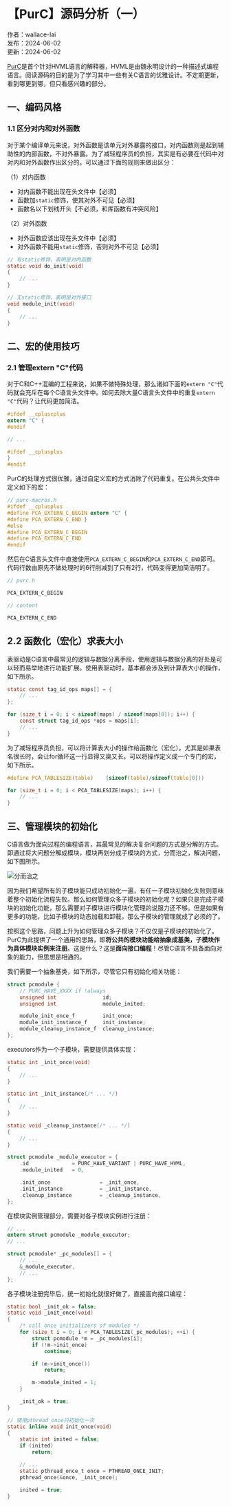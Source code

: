 # 【PurC】源码分析（一）

作者：wallace-lai <br/>
发布：2024-06-02 <br/>
更新：2024-06-02 <br/>

[PurC](https://github.com/HVML/PurC.git)是首个针对HVML语言的解释器，HVML是由魏永明设计的一种描述式编程语言。阅读源码的目的是为了学习其中一些有关C语言的优雅设计。不定期更新，看到哪更到哪，但只看感兴趣的部分。

## 一、编码风格
### 1.1 区分对内和对外函数
对于某个编译单元来说，对外函数是该单元对外暴露的接口，对内函数则是起到辅助性的内部函数，不对外暴露。为了减轻程序员的负担，其实是有必要在代码中对对内和对外函数作出区分的。可以通过下面的规则来做出区分：

（1）对内函数
- 对内函数不能出现在头文件中【必须】
- 函数加`static`修饰，使其对外不可见【必须】
- 函数名以下划线开头【不必须，和库函数有冲突风险】

（2）对外函数
- 对外函数应该出现在头文件中【必须】
- 对外函数不能用`static`修饰，否则对外不可见【必须】

```c
// 有static修饰，表明是对内函数
static void do_init(void)
{
    // ...
}

// 无static修饰，表明是对外接口
void module_init(void)
{
    // ...
}
```

## 二、宏的使用技巧

### 2.1 管理extern "C"代码
对于C和C++混编的工程来说，如果不做特殊处理，那么诸如下面的`extern "C"`代码就会充斥在每个C语言头文件中。如何去除大量C语言头文件中的重复`extern "C"`代码？让代码更加简洁。

```c
#ifdef __cpluscplus
extern "C" {
#endif

// ...

#ifdef __cplusplus
}
#endif
```

PurC的处理方式很优雅，通过自定义宏的方式消除了代码重复。在公共头文件中定义如下的宏：

```c
// purc-macros.h
#ifdef __cplusplus
#define PCA_EXTERN_C_BEGIN extern "C" {
#define PCA_EXTERN_C_END }
#else
#define PCA_EXTERN_C_BEGIN
#define PCA_EXTERN_C_END
#endif
```

然后在C语言头文件中直接使用`PCA_EXTERN_C_BEGIN`和`PCA_EXTERN_C_END`即可。代码行数由原先不做处理时的6行削减到了只有2行，代码变得更加简洁明了。

```c
// purc.h

PCA_EXTERN_C_BEGIN

// content

PCA_EXTERN_C_END
```

## 2.2 函数化（宏化）求表大小
表驱动是C语言中最常见的逻辑与数据分离手段，使用逻辑与数据分离的好处是可以轻而易举地进行功能扩展。使用表驱动时，基本都会涉及到计算表大小的操作，如下所示。

```c
static const tag_id_ops maps[] = {
    // ...
};

for (size_t i = 0; i < sizeof(maps) / sizeof(maps[0]); i++) {
    const struct tag_id_ops *ops = maps[i];
    // ...
}
```

为了减轻程序员负担，可以将计算表大小的操作给函数化（宏化）。尤其是如果表名很长时，会让for循环这一行显得又臭又长。可以将操作定义成一个专门的宏，如下所示。

```c
#define PCA_TABLESIZE(table)    (sizeof(table)/sizeof(table[0]))

for (size_t i = 0; i < PCA_TABLESIZE(maps); i++) {
    // ...
}
```

## 三、管理模块的初始化
C语言做为面向过程的编程语言，其最常见的解决复杂问题的方式是分解的方式。即通过将大问题分解成模块，模块再划分成子模块的方式，分而治之，解决问题，如下图所示。

![分而治之](../media/images/ReadSource/purc0.png)

因为我们希望所有的子模块能只成功初始化一遍，有任一子模块初始化失败则意味着整个初始化流程失败。那么如何管理众多子模块的初始化呢？如果只是完成子模块的初始化功能，那么需要对子模块进行模块化管理的说服力还不够。但是如果有更多的功能，比如子模块的动态加载和卸载，那么子模块的管理就成了必须的了。

按照这个思路，问题上升为如何管理众多子模块？不仅仅是子模块的初始化了。PurC为此提供了一个通用的思路，即**将公共的模块功能给抽象成基类，子模块作为具体模块实例来注册**。这是什么？这是**面向接口编程**！尽管C语言不具备面向对象的能力，但思想是相通的。

我们需要一个抽象基类，如下所示，尽管它只有初始化相关功能：

```c
struct pcmodule {
    // PURC_HAVE_XXXX if !always
    unsigned int               id;
    unsigned int               module_inited;

    module_init_once_f         init_once;
    module_init_instance_f     init_instance;
    module_cleanup_instance_f  cleanup_instance;
};
```

executors作为一个子模块，需要提供具体实现：

```c
static int _init_once(void)
{
    // ...
}

static int _init_instance(/* ... */)
{
    // ...
}

static void _cleanup_instance(/* ... */)
{
    // ...
}

struct pcmodule _module_executor = {
    .id              = PURC_HAVE_VARIANT | PURC_HAVE_HVML,
    .module_inited   = 0,

    .init_once                = _init_once,
    .init_instance            = _init_instance,
    .cleanup_instance         = _cleanup_instance,
};
```

在模块实例管理部分，需要对各子模块实例进行注册：
```c
// ...
extern struct pcmodule _module_executor;
// ...

struct pcmodule* _pc_modules[] = {
    // ...
    &_module_executor,
    // ...
};
```

各子模块注册完毕后，统一初始化就很好做了，直接面向接口编程：
```c
static bool _init_ok = false;
static void _init_once(void)
{
    /* call once initializers of modules */
    for (size_t i = 0; i < PCA_TABLESIZE(_pc_modules); ++i) {
        struct pcmodule *m = _pc_modules[i];
        if (!m->init_once)
            continue;

        if (m->init_once())
            return;

        m->module_inited = 1;
    }

    _init_ok = true;
}

// 使用pthread_once只初始化一次
static inline void init_once(void)
{
    static int inited = false;
    if (inited)
        return;

    // ...
    static pthread_once_t once = PTHREAD_ONCE_INIT;
    pthread_once(&once, _init_once);

    inited = true;
}
```